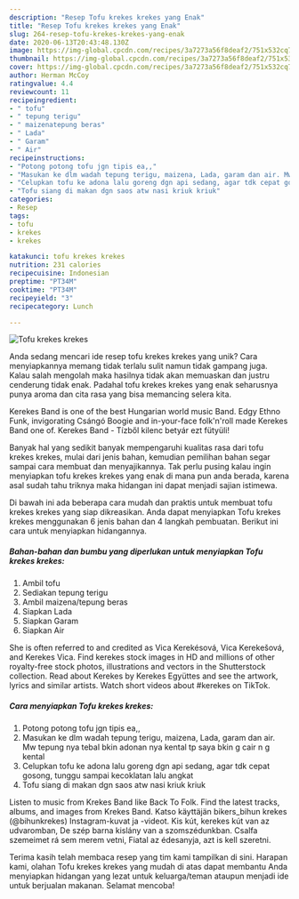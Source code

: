 ```yaml
---
description: "Resep Tofu krekes krekes yang Enak"
title: "Resep Tofu krekes krekes yang Enak"
slug: 264-resep-tofu-krekes-krekes-yang-enak
date: 2020-06-13T20:43:48.130Z
image: https://img-global.cpcdn.com/recipes/3a7273a56f8deaf2/751x532cq70/tofu-krekes-krekes-foto-resep-utama.jpg
thumbnail: https://img-global.cpcdn.com/recipes/3a7273a56f8deaf2/751x532cq70/tofu-krekes-krekes-foto-resep-utama.jpg
cover: https://img-global.cpcdn.com/recipes/3a7273a56f8deaf2/751x532cq70/tofu-krekes-krekes-foto-resep-utama.jpg
author: Herman McCoy
ratingvalue: 4.4
reviewcount: 11
recipeingredient:
- " tofu"
- " tepung terigu"
- " maizenatepung beras"
- " Lada"
- " Garam"
- " Air"
recipeinstructions:
- "Potong potong tofu jgn tipis ea,,"
- "Masukan ke dlm wadah tepung terigu, maizena, Lada, garam dan air. Mw tepung nya tebal bkin adonan nya kental tp saya bkin g cair n g kental"
- "Celupkan tofu ke adona lalu goreng dgn api sedang, agar tdk cepat gosong, tunggu sampai kecoklatan lalu angkat"
- "Tofu siang di makan dgn saos atw nasi kriuk kriuk"
categories:
- Resep
tags:
- tofu
- krekes
- krekes

katakunci: tofu krekes krekes 
nutrition: 231 calories
recipecuisine: Indonesian
preptime: "PT34M"
cooktime: "PT34M"
recipeyield: "3"
recipecategory: Lunch

---
```



![Tofu krekes krekes](https://img-global.cpcdn.com/recipes/3a7273a56f8deaf2/751x532cq70/tofu-krekes-krekes-foto-resep-utama.jpg)

Anda sedang mencari ide resep tofu krekes krekes yang unik? Cara menyiapkannya memang tidak terlalu sulit namun tidak gampang juga. Kalau salah mengolah maka hasilnya tidak akan memuaskan dan justru cenderung tidak enak. Padahal tofu krekes krekes yang enak seharusnya punya aroma dan cita rasa yang bisa memancing selera kita.

Kerekes Band is one of the best Hungarian world music Band. Edgy Ethno Funk, invigorating Csángó Boogie and in-your-face folk&#39;n&#39;roll made Kerekes Band one of. Kerekes Band - Tízből kilenc betyár ezt fütyüli!

Banyak hal yang sedikit banyak mempengaruhi kualitas rasa dari tofu krekes krekes, mulai dari jenis bahan, kemudian pemilihan bahan segar sampai cara membuat dan menyajikannya. Tak perlu pusing kalau ingin menyiapkan tofu krekes krekes yang enak di mana pun anda berada, karena asal sudah tahu triknya maka hidangan ini dapat menjadi sajian istimewa.


Di bawah ini ada beberapa cara mudah dan praktis untuk membuat tofu krekes krekes yang siap dikreasikan. Anda dapat menyiapkan Tofu krekes krekes menggunakan 6 jenis bahan dan 4 langkah pembuatan. Berikut ini cara untuk menyiapkan hidangannya.

<!--inarticleads1-->

##### Bahan-bahan dan bumbu yang diperlukan untuk menyiapkan Tofu krekes krekes:

1. Ambil  tofu
1. Sediakan  tepung terigu
1. Ambil  maizena/tepung beras
1. Siapkan  Lada
1. Siapkan  Garam
1. Siapkan  Air


She is often referred to and credited as Vica Kerekésová, Vica Kerekešová, and Kerekes Vica. Find kerekes stock images in HD and millions of other royalty-free stock photos, illustrations and vectors in the Shutterstock collection. Read about Kerekes by Kerekes Együttes and see the artwork, lyrics and similar artists. Watch short videos about #kerekes on TikTok. 

<!--inarticleads2-->

##### Cara menyiapkan Tofu krekes krekes:

1. Potong potong tofu jgn tipis ea,,
1. Masukan ke dlm wadah tepung terigu, maizena, Lada, garam dan air. Mw tepung nya tebal bkin adonan nya kental tp saya bkin g cair n g kental
1. Celupkan tofu ke adona lalu goreng dgn api sedang, agar tdk cepat gosong, tunggu sampai kecoklatan lalu angkat
1. Tofu siang di makan dgn saos atw nasi kriuk kriuk


Listen to music from Krekes Band like Back To Folk. Find the latest tracks, albums, and images from Krekes Band. Katso käyttäjän bikers_bihun krekes (@bihunkrekes) Instagram-kuvat ja -videot. Kis kút, kerekes kút van az udvaromban, De szép barna kislány van a szomszédunkban. Csalfa szemeimet rá sem merem vetni, Fiatal az édesanyja, azt is kell szeretni. 

Terima kasih telah membaca resep yang tim kami tampilkan di sini. Harapan kami, olahan Tofu krekes krekes yang mudah di atas dapat membantu Anda menyiapkan hidangan yang lezat untuk keluarga/teman ataupun menjadi ide untuk berjualan makanan. Selamat mencoba!
